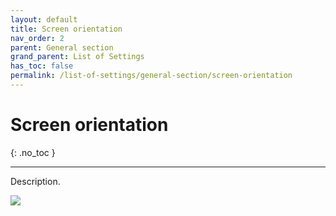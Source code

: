```yaml
---
layout: default
title: Screen orientation
nav_order: 2
parent: General section
grand_parent: List of Settings
has_toc: false
permalink: /list-of-settings/general-section/screen-orientation
---
```


# Screen orientation
{: .no_toc }

---

Description.

![](/orderlord-help-kds/assets/images/kds/section_kitchen_history_1.png)